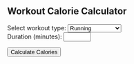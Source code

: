 
<html>
<head>
    <title>Workout Calorie Calculator</title>
    <script>
        function calculateCalories() {
            var workoutType = document.getElementById("workoutType").value;
            var duration = parseInt(document.getElementById("duration").value);
            var caloriesBurned = 0;
            switch (workoutType) {
                case "running":
                    caloriesBurned = duration * 10; // Example: 10 calories per minute
                    break;
                case "cycling":
                    caloriesBurned = duration * 8; // Example: 8 calories per minute
                    break;
                case "swimming":
                    caloriesBurned = duration * 12; // Example: 12 calories per minute
                    break;
                case "yoga":
                    caloriesBurned = duration * 5; // Example: 5 calories per minute
                    break;
                case "walking":
                    caloriesBurned = duration * 4; // Example: 4 calories per minute
                    break;
                case "strength_training":
                    caloriesBurned = duration * 9; // Example: 9 calories per minute
                    break;
                case "dancing":
                    caloriesBurned = duration * 7; // Example: 7 calories per minute
                    break;
                case "boxing":
                    caloriesBurned = duration * 12; // Example: 12 calories per minute
                    break;
                case "rowing":
                    caloriesBurned = duration * 11; // Example: 11 calories per minute
                    break;
                case "pilates":
                    caloriesBurned = duration * 5; // Example: 5 calories per minute
                    break;
                default:
                    alert("Please select a valid workout type.");
                    return;
            }
 document.getElementById("result").innerHTML = "Calories burned: " + caloriesBurned + " calories";
        }
    </script>
</head>
<body>

<h2>Workout Calorie Calculator</h2>

<div>
    <label for="workoutType">Select workout type:</label>
    <select id="workoutType">
        <option value="running">Running</option>
        <option value="cycling">Cycling</option>
        <option value="swimming">Swimming</option>
        <option value="yoga">Yoga</option>
        <option value="walking">Walking</option>
        <option value="strength_training">Strength Training</option>
        <option value="dancing">Dancing</option>
        <option value="boxing">Boxing</option>
        <option value="rowing">Rowing</option>
        <option value="pilates">Pilates</option>
        <!-- Add more workout types here if needed -->
    </select>
</div>

<div>
    <label for="duration">Duration (minutes):</label>
    <input type="number" id="duration" min="1" max="240" required>
</div>

<button type="button" onclick="calculateCalories()">Calculate Calories</button>

<div id="result"></div>

</body>
</html>
